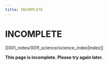 ```yaml
---
title: INCOMPLETE
---
```

# INCOMPLETE
[[001_notes/001f_science/science_index|Index]]

**This page is incomplete. Please try again later.**